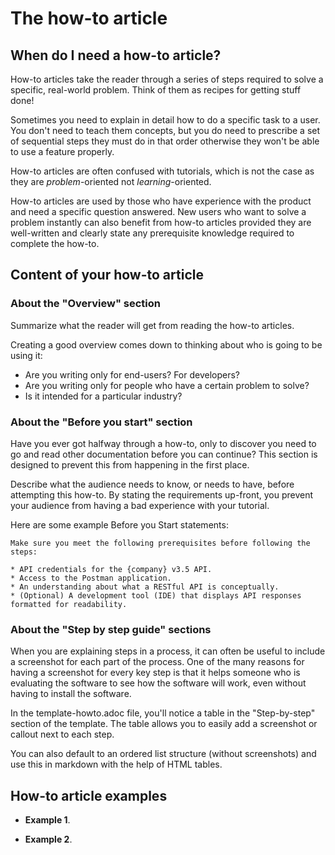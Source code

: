 # The how-to article

## When do I need a how-to article?

How-to articles take the reader through a series of steps required to solve a specific, real-world problem.
Think of them as recipes for getting stuff done!

Sometimes you need to explain in detail how to do a specific task to a user.
You don't need to teach them concepts, but you do need to prescribe a set of sequential steps they must do in that order otherwise they won't be able to use a feature properly.

How-to articles are often confused with tutorials, which is not the case as they are _problem_-oriented not _learning_-oriented.

How-to articles are used by those who have experience with the product and need a specific question answered.
New users who want to solve a problem instantly can also benefit from how-to articles provided they are well-written and clearly state any prerequisite knowledge required to complete the how-to.

## Content of your how-to article

### About the "Overview" section

Summarize what the reader will get from reading the how-to articles.

Creating a good overview comes down to thinking about who is going to be using it:

* Are you writing only for end-users? For developers?
* Are you writing only for people who have a certain problem to solve?
* Is it intended for a particular industry?

### About the "Before you start" section

Have you ever got halfway through a how-to, only to discover you need to go and read other documentation before you can continue?
This section is designed to prevent this from happening in the first place.

Describe what the audience needs to know, or needs to have, before attempting this how-to.
By stating the requirements up-front, you prevent your audience from having a bad experience with your tutorial.

Here are some example Before you Start statements:

```
Make sure you meet the following prerequisites before following the steps:

* API credentials for the {company} v3.5 API.
* Access to the Postman application.
* An understanding about what a RESTful API is conceptually.
* (Optional) A development tool (IDE) that displays API responses formatted for readability.

```

### About the "Step by step guide" sections

When you are explaining steps in a process, it can often be useful to include a screenshot for each part of the process. One of the many reasons for having a screenshot for every key step is that it helps someone who is evaluating the software to see how the software will work, even without having to install the software.

In the template-howto.adoc file, you'll notice a table in the "Step-by-step" section of the template. The table allows you to easily add a screenshot or callout next to each step.

You can also default to an ordered list structure (without screenshots) and use this in markdown with the help of HTML tables.


## How-to article examples

* **Example 1**.

* **Example 2**.
